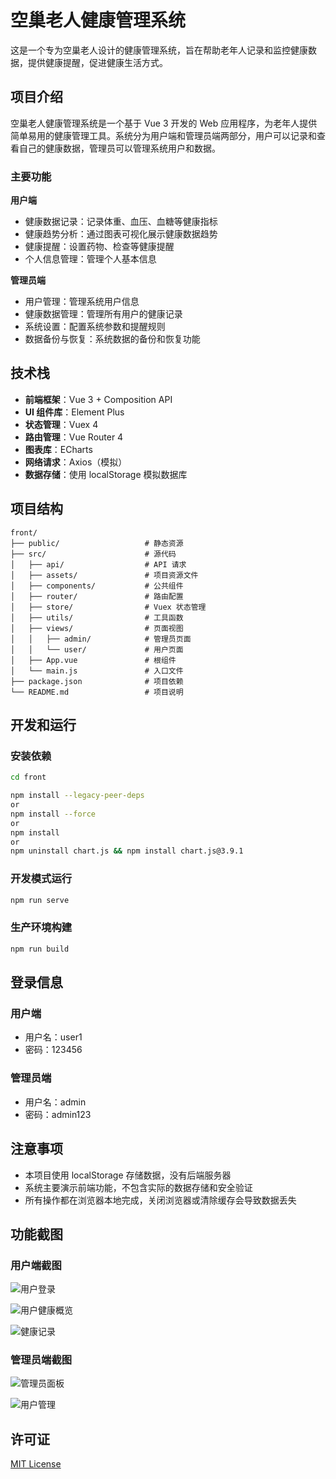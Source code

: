 # 空巢老人健康管理系统

这是一个专为空巢老人设计的健康管理系统，旨在帮助老年人记录和监控健康数据，提供健康提醒，促进健康生活方式。

## 项目介绍

空巢老人健康管理系统是一个基于 Vue 3 开发的 Web 应用程序，为老年人提供简单易用的健康管理工具。系统分为用户端和管理员端两部分，用户可以记录和查看自己的健康数据，管理员可以管理系统用户和数据。

### 主要功能

**用户端**
- 健康数据记录：记录体重、血压、血糖等健康指标
- 健康趋势分析：通过图表可视化展示健康数据趋势
- 健康提醒：设置药物、检查等健康提醒
- 个人信息管理：管理个人基本信息

**管理员端**
- 用户管理：管理系统用户信息
- 健康数据管理：管理所有用户的健康记录
- 系统设置：配置系统参数和提醒规则
- 数据备份与恢复：系统数据的备份和恢复功能

## 技术栈

- **前端框架**：Vue 3 + Composition API
- **UI 组件库**：Element Plus
- **状态管理**：Vuex 4
- **路由管理**：Vue Router 4
- **图表库**：ECharts
- **网络请求**：Axios（模拟）
- **数据存储**：使用 localStorage 模拟数据库

## 项目结构

```
front/
├── public/                   # 静态资源
├── src/                      # 源代码
│   ├── api/                  # API 请求
│   ├── assets/               # 项目资源文件
│   ├── components/           # 公共组件
│   ├── router/               # 路由配置
│   ├── store/                # Vuex 状态管理
│   ├── utils/                # 工具函数
│   ├── views/                # 页面视图
│   │   ├── admin/            # 管理员页面
│   │   └── user/             # 用户页面
│   ├── App.vue               # 根组件
│   └── main.js               # 入口文件
├── package.json              # 项目依赖
└── README.md                 # 项目说明
```

## 开发和运行

### 安装依赖

```bash
cd front

npm install --legacy-peer-deps
or
npm install --force
or
npm install 
or
npm uninstall chart.js && npm install chart.js@3.9.1
```

### 开发模式运行

```bash
npm run serve
```

### 生产环境构建

```bash
npm run build
```

## 登录信息

### 用户端
- 用户名：user1
- 密码：123456

### 管理员端
- 用户名：admin
- 密码：admin123

## 注意事项

- 本项目使用 localStorage 存储数据，没有后端服务器
- 系统主要演示前端功能，不包含实际的数据存储和安全验证
- 所有操作都在浏览器本地完成，关闭浏览器或清除缓存会导致数据丢失

## 功能截图

### 用户端截图

![用户登录](https://source.unsplash.com/random/800x500/?login)

![用户健康概览](https://source.unsplash.com/random/800x500/?health,dashboard)

![健康记录](https://source.unsplash.com/random/800x500/?medical,record)

### 管理员端截图

![管理员面板](https://source.unsplash.com/random/800x500/?admin,dashboard)

![用户管理](https://source.unsplash.com/random/800x500/?user,management)

## 许可证

[MIT License](LICENSE)
